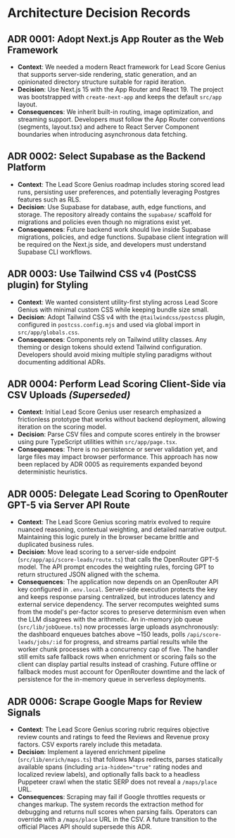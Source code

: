 # Architecture Decision Records

## ADR 0001: Adopt Next.js App Router as the Web Framework
- **Context**: We needed a modern React framework for Lead Score Genius that supports server-side rendering, static generation, and an opinionated directory structure suitable for rapid iteration.
- **Decision**: Use Next.js 15 with the App Router and React 19. The project was bootstrapped with `create-next-app` and keeps the default `src/app` layout.
- **Consequences**: We inherit built-in routing, image optimization, and streaming support. Developers must follow the App Router conventions (segments, layout.tsx) and adhere to React Server Component boundaries when introducing asynchronous data fetching.

## ADR 0002: Select Supabase as the Backend Platform
- **Context**: The Lead Score Genius roadmap includes storing scored lead runs, persisting user preferences, and potentially leveraging Postgres features such as RLS.
- **Decision**: Use Supabase for database, auth, edge functions, and storage. The repository already contains the `supabase/` scaffold for migrations and policies even though no migrations exist yet.
- **Consequences**: Future backend work should live inside Supabase migrations, policies, and edge functions. Supabase client integration will be required on the Next.js side, and developers must understand Supabase CLI workflows.

## ADR 0003: Use Tailwind CSS v4 (PostCSS plugin) for Styling
- **Context**: We wanted consistent utility-first styling across Lead Score Genius with minimal custom CSS while keeping bundle size small.
- **Decision**: Adopt Tailwind CSS v4 with the `@tailwindcss/postcss` plugin, configured in `postcss.config.mjs` and used via global import in `src/app/globals.css`.
- **Consequences**: Components rely on Tailwind utility classes. Any theming or design tokens should extend Tailwind configuration. Developers should avoid mixing multiple styling paradigms without documenting additional ADRs.

## ADR 0004: Perform Lead Scoring Client-Side via CSV Uploads *(Superseded)*
- **Context**: Initial Lead Score Genius user research emphasized a frictionless prototype that works without backend deployment, allowing iteration on the scoring model.
- **Decision**: Parse CSV files and compute scores entirely in the browser using pure TypeScript utilities within `src/app/page.tsx`.
- **Consequences**: There is no persistence or server validation yet, and large files may impact browser performance. This approach has now been replaced by ADR 0005 as requirements expanded beyond deterministic heuristics.

## ADR 0005: Delegate Lead Scoring to OpenRouter GPT-5 via Server API Route
- **Context**: The Lead Score Genius scoring matrix evolved to require nuanced reasoning, contextual weighting, and detailed narrative output. Maintaining this logic purely in the browser became brittle and duplicated business rules.
- **Decision**: Move lead scoring to a server-side endpoint (`src/app/api/score-leads/route.ts`) that calls the OpenRouter GPT-5 model. The API prompt encodes the weighting rules, forcing GPT to return structured JSON aligned with the schema.
- **Consequences**: The application now depends on an OpenRouter API key configured in `.env.local`. Server-side execution protects the key and keeps response parsing centralized, but introduces latency and external service dependency. The server recomputes weighted sums from the model's per-factor scores to preserve determinism even when the LLM disagrees with the arithmetic. An in-memory job queue (`src/lib/jobQueue.ts`) now processes large uploads asynchronously: the dashboard enqueues batches above ~150 leads, polls `/api/score-leads/jobs/:id` for progress, and streams partial results while the worker chunk processes with a concurrency cap of five. The handler still emits safe fallback rows when enrichment or scoring fails so the client can display partial results instead of crashing. Future offline or fallback modes must account for OpenRouter downtime and the lack of persistence for the in-memory queue in serverless deployments.

## ADR 0006: Scrape Google Maps for Review Signals
- **Context**: The Lead Score Genius scoring rubric requires objective review counts and ratings to feed the Reviews and Revenue proxy factors. CSV exports rarely include this metadata.
- **Decision**: Implement a layered enrichment pipeline (`src/lib/enrich/maps.ts`) that follows Maps redirects, parses statically available spans (including `aria-hidden="true"` rating nodes and localized review labels), and optionally falls back to a headless Puppeteer crawl when the static SERP does not reveal a `/maps/place` URL.
- **Consequences**: Scraping may fail if Google throttles requests or changes markup. The system records the extraction method for debugging and returns null scores when parsing fails. Operators can override with a `/maps/place` URL in the CSV. A future transition to the official Places API should supersede this ADR.

